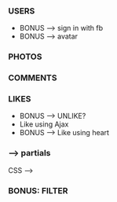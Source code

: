 ### USERS
<!-- * sign in, sign up, sign out -->
* BONUS --> sign in with fb
* BONUS --> avatar


### PHOTOS
<!-- * caption: string -->
<!-- * can only delete/edit own pic -->
<!-- * time posted -->
<!-- * posted by -->


### COMMENTS
<!-- * can only edit/delete own comment -->
<!-- * posted by -->

### LIKES
<!-- * can only like once -->
* BONUS --> UNLIKE?
* Like using Ajax
* BONUS --> Like using heart

### --> partials
<!-- ### --> CSS -->


### BONUS: FILTER
